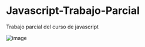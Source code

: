 # Javascript-Trabajo-Parcial
Trabajo parcial del curso de javascript

![image](https://user-images.githubusercontent.com/123424772/222945340-fd58127d-c2ce-4b3a-ac4e-75dbfba97047.png)
